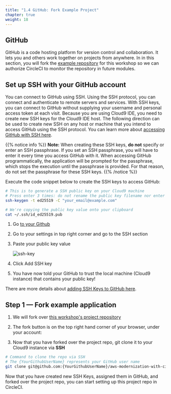```yaml
---
title: "1.4 GitHub: Fork Example Project"
chapter: true
weight: 18
---
```


## GitHub

GitHub is a code hosting platform for version control and collaboration. It lets you and others work together on projects from anywhere. In in this section, you will fork the [example repository][1] for this workshop so we can authorize CircleCI to monitor the repository in future modules.

## Set up SSH with your GitHub account

You can connect to GitHub using SSH. Using the SSH protocol, you can connect and authenticate to remote servers and services. With SSH keys, you can connect to GitHub without supplying your username and personal access token at each visit. Because you are using Cloud9 IDE, you need to create new SSH keys for the Cloud9 IDE host. The following direction can be used to create new SSH on any host or machine that you intend to access GitHub using the SSH protocol. You can learn more about [accessing GitHub with SSH here][2].

{{% notice info %}}
**Note:** When creating these SSH keys, **do not** specify or enter an SSH passphrase. If you set an SSH passphrase, you will have to enter it every time you access GitHub with it. When accessing GitHub programmatically, the application will be prompted for the passphrase, which stops the execution until the passphrase is provided. For that reason, do not set the passphrase for these SSH keys.
{{% /notice %}}

Execute the code snippet below to create the SSH keys to access GitHub:

```bash
# This is to generate a SSH public key on your Cloud9 machine
# Press enter 3 times: do not rename the public key filename nor enter the passphrase
ssh-keygen -t ed25519 -C "your_email@example.com"

# We're copying the public key value onto your clipboard 
cat ~/.ssh/id_ed25519.pub
```
1. Go [to your Github](https://github.com/) 
2. Go to your settings in top right corner and go to the SSH section
3. Paste your public key value
   
    ![ssh-key](/images/ssh-key.png)
   
4. Click Add SSH key
5. You have now told your GitHub to trust the local machine (Cloud9 instance) that contains your public key!

There are more details about [adding SSH Keys to GitHub here][3].

## Step 1 &mdash; Fork example application
 
1. We will fork over [this workshop's project repository][1]

2. The fork button is on the top right hand corner of your browser, under your account:
    
3. Now that you have forked over the project repo, git clone it to your Cloud9 instance via **SSH** 

```bash
# Command to clone the repo via SSH
# The {YourGithubUserName} represents your GitHub user name
git clone git@github.com:{YourGithubUserName}/aws-modernization-with-circleci.git
```

Now that you have created new SSH Keys, assigned them in GitHub, and forked over the project repo, you can start setting up this project repo in CircleCI.

<!-- URL Links index -->
[1]: https://github.com/aws-samples/aws-modernization-with-circleci
[2]: https://docs.github.com/en/github/authenticating-to-github/connecting-to-github-with-ssh
[3]: https://docs.github.com/en/github/authenticating-to-github/connecting-to-github-with-ssh/adding-a-new-ssh-key-to-your-github-account